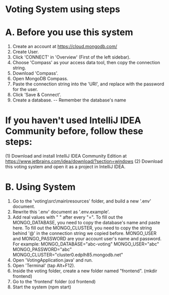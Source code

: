 # Voting System using steps
# A. Before you use this system
1. Create an account at https://cloud.mongodb.com/
2. Create User.
3. Click 'CONNECT' in 'Overview' (First of the left sidebar).
4. Choose 'Compass' as your access data tool, then copy the connection string.
5. Download 'Compass'.
6. Open MongoDB Compass.
7. Paste the connection string into the 'URI', and replace <password> with the password for the user. 
8. Click 'Save & Connect'.
9. Create a database. -- Remember the database's name
# If you haven't used IntelliJ IDEA Community before, follow these steps:
(1) Download and install IntelliJ IDEA Community Edition at https://www.jetbrains.com/idea/download/?section=windows
(2) Download this voting system and open it as a project in IntelliJ IDEA.
# B. Using System
1. Go to the 'voting\src\main\resources' folder, and build a new '.env' document.
2. Rewrite this '.env' document as '.env.example'.
3. Add real values with " " after every "=".
   To fill out the MONGO_DATABASE, you need to copy the database's name and paste here.
   To fill out the MONGO_CLUSTER, you need to copy the string behind '@' in the connection string we copied before.
   MONGO_USER and MONGO_PASSWORD are your account user's name and password.
   For example:
        MONGO_DATABASE="abc-voting"
        MONGO_USER="abc"
        MONGO_PASSWORD="abc"
        MONGO_CLUSTER="cluster0.edplh85.mongodb.net"
4. Open 'VotingApplication.java' and run.
5. Open 'Terminal' (tap Alt+F12).
6. Inside the voting folder, create a new folder named "frontend". (mkdir frontend)
7. Go to the 'frontend' folder (cd frontend)
8. Start the system (npm start)

   
